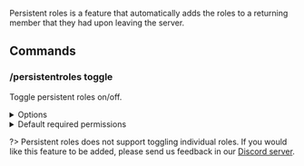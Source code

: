 Persistent roles is a feature that automatically adds the roles to a returning member that they had upon leaving the server.

## Commands

### /persistentroles toggle

Toggle persistent roles on/off.

<details><summary>Options</summary>

- **State\***:
	- On
	- Off
</details>

<details><summary>Default required permissions</summary>

- **Manage roles**
</details>

?> Persistent roles does not support toggling individual roles. If you would like this feature to be added, please send us feedback in our [Discord server](https://lucie.gg/server).

